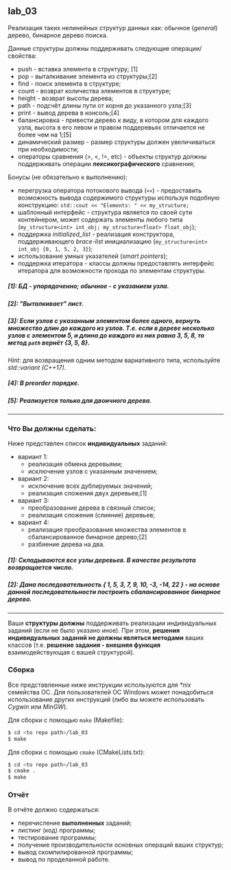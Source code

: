 ## lab_03

Реализация таких нелинейных структур данных как: обычное (*general*) дерево, бинарное дерево поиска.

Данные структуры должны поддерживать следующие операции/свойства:

- push - вставка элемента в структуру; [1]
- pop - выталкивание элемента из структуры;[2]
- find - поиск элемента в структуре;
- count - возврат количества элементов в структуре;
- height - возврат высоты дерева;
- path - подсчёт длины пути от корня до указанного узла;[3]
- print - вывод дерева в консоль;[4]
- балансировка - привести дерево к виду, в котором для каждого узла, высота в его левом и правом поддеревьях отличается не более чем на 1;[5]
- динамический размер - размер структуры должен увеличиваться при необходимости;
- операторы сравнения (>, <, !=, etc) - объекты структур должны поддерживать операции **лексикографического** сравнения;

Бонусы (не обязательно к выполнению):

- перегрузка оператора потокового вывода (`<<`) - предоставить возможность вывода содержимого структуры используя подобную конструкцию: `std::cout << "Elements: " << my_structure;`
- шаблонный интерфейс - структура является по своей сути контейнером, может содержать элементы любого типа (`my_structure<int> int_obj; my_structure<float> float_obj`);
- поддержка *initialized_list* - реализация конструктора, поддерживающего *brace-list* инициализацию (`my_structure<int> int_obj {0, 1, 5, 2, 3}`);
- использование умных указателей (*smart pointers*);
- поддержка итератора - классы должны предоставлять интерфейс итератора для возможности прохода по элементам структуры.

##### [1]: БД - упорядоченно; обычное - с указанием узла.

##### [2]: "Выталкивает" лист.

##### [3]: Если узлов с указанным элементом более одного, вернуть множество длин до каждого из узлов. Т.е. если в дереве несколько узлов с элементом 5, и длина до каждого из них равна 3, 5, 8, то метод `path` вернёт {3, 5, 8}. 
*Hint*: для возвращения одним методом вариативного типа, используйте *std::variant (C++17)*.

##### [4]: В *preorder* порядке.

##### [5]: Реализуется только для двоичного дерева.  

---------------------------

### Что Вы должны сделать:

Ниже представлен список **индивидуальных** заданий:

- вариант 1:  
  - реализация обмена деревьями;
  - исключение узлов с указанным значением;
- вариант 2:  
  - исключение всех дублируемых значений;
  - реализация сложения двух деревьев;[1]
- вариант 3:  
  - преобразование дерева в связный список;
  - реализация сложения (слияние) деревьев;
- вариант 4:  
  - реализация преобразования множества элементов в сбалансированное бинарное дерево;[2]
  - разбиение дерева на два.

##### [1]: Складываются все узлы деревьев.  В качестве результата возвращается число.

##### [2]: Дана последовательность { 1, 5, 3, 7, 9, 10, -3, -14, 22 } - на основе данной последовательности построить сбалансированное бинарное дерево.

** **

Ваши **структуры должны** поддерживать реализации индивидуальных заданий (если не было указано иное).  При этом, **решения индивидуальных заданий не должны являться методами** ваших классов (т.е. **решение задания - внешняя функция** взаимодействующая с вашей структурой).

### Сборка

Все представленные ниже инструкции используются для _*nix_ семейства ОС.  Для пользователей ОС Windows может понадобиться использование других инструкций (либо вы можете использовать *Cygwin* или *MinGW*).

Для сборки с помощью `make` (Makefile):

```bash
$ cd <to repo path>/lab_03
$ make
```

Для сборки с помощью `cmake` (CMakeLists.txt):

```bash
$ cd <to repo path>/lab_03
$ cmake .
$ make
```

### Отчёт

В отчёте должно содержаться:

- перечисление **выполненных** заданий;
- листинг (код) программы;
- тестирование программы;
- получение производительности основных операций ваших структур;
- вывод скомпилированной программы;
- вывод по проделанной работе.